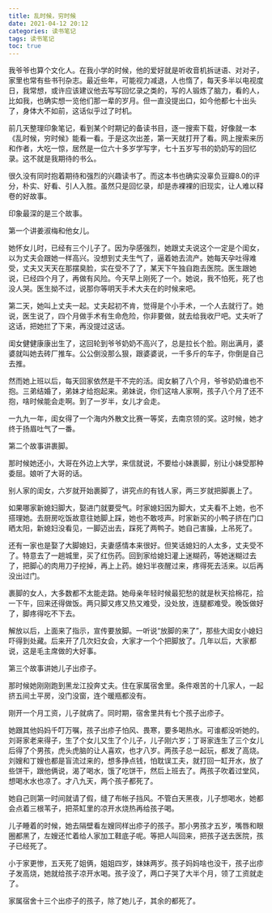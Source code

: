 ```yaml
---
title: 乱时候，穷时候
date: 2021-04-12 20:12
categories: 读书笔记
tags: 读书笔记
toc: true
---
```


我爷爷也算个文化人。在我小学的时候，他的爱好就是听收音机拆谜语、对对子，家里也常有些书刊杂志。最近些年，可能视力减退，人也惰了，每天多半以电视度日，我常想，或许应该建议他去写写回忆录之类的，写的人锻炼了脑力，看的人，比如我，也确实想一览他们那一辈的岁月。但一直没提出口，如今他都七十出头了，身体大不如前，这话似乎过了时机。

前几天整理印象笔记，看到某个时期记的备读书目，逐一搜索下载，好像就一本《乱时候，穷时候》能看一看。于是这次出差，第一天就打开了看。网上搜索来历和作者，大吃一惊，居然是一位六十多岁学写字，七十五岁写书的奶奶写的回忆录。这不就是我期待的书么。

很久没有同时抱着期待和强烈的兴趣读书了。而这本书也确实没辜负豆瓣8.0的评分，朴实、好看、引人入胜。虽然只是回忆录，却是赤裸裸的旧现实，让人难以释卷的好故事。

印象最深的是三个故事。

第一个讲姜淑梅和他女儿。

她怀女儿时，已经有三个儿子了。因为孕感强烈，她跟丈夫说这个一定是个闺女，以为丈夫会跟她一样高兴。没想到丈夫生气了，逼着她去流产。她每天孕吐得难受，丈夫又天天在那摆臭脸，实在受不了了，某天下午独自跑去医院。医生跟她说，已经四个月了，再做有风险。今天早上刚死了一个。她说，我不怕死，死了也没人哭。医生拗不过，说那你等明天手术大夫在的时候来吧。

第二天，她叫上丈夫一起。丈夫起初不肯，觉得是个小手术，一个人去就行了。她说，医生说了，四个月做手术有生命危险，你非要做，就去给我收尸吧。丈夫听了这话，把她拦了下来，再没提过这话。

闺女健健康康出生了，这回轮到爷爷奶奶不高兴了，总是拉长个脸。刚出满月，婆婆就叫她去砖厂推车。公公倒没那么狠，跟婆婆说，一千多斤的车子，你倒是自己去推。

然而她上班以后，每天回家依然是干不完的活。闺女躺了八个月，爷爷奶奶谁也不抱。三弟结婚了，弟妹才给抱起来。弟妹说，你们这啥人家啊，孩子八个月了还不抱，啥时候能会走啊。到了一岁半，女儿才会走。

一九九一年，闺女得了一个海内外散文比赛一等奖，去南京领的奖。这时候，她才终于扬眉吐气了一番。

第二个故事讲裹脚。

那时候她还小，大哥在外边上大学，来信就说，不要给小妹裹脚，别让小妹受那种委屈。娘听了大哥的话。

别人家的闺女，六岁就开始裹脚了，讲究点的有钱人家，两三岁就把脚裹上了。

如果哪家新媳妇脚大，娶进门就要受气。时家媳妇因为脚大，丈夫看不上她，也不搭理她。去厨房吃饭故意往她脚上踩，她也不敢吱声。时家新买的小鸭子挤在门口晒太阳，新媳妇没看见，一脚迈出去，踩死了两鸭子。她自己害臊，上吊死了。

还有一家也是娶了大脚媳妇，夫妻感情本来很好。但笑话媳妇的人太多，丈夫受不了。特意去了一趟城里，买了红伤药。回到家给媳妇灌上迷糊药，等她迷糊过去了，把脚心的肉用刀子挖掉，再上上药。媳妇半夜醒过来，疼得死去活来。以后再没出过门。

裹脚的女人，大多数都不太能走路。她母亲年轻时候最犯愁的就是秋天拾棉花，拾一下午，回来还得做饭。两只脚又疼又热又难受，没处放，连腿都难受。晚饭做好了，脚疼得吃不下去。

解放以后，上面来了指示，宣传要放脚。一听说“放脚的来了”，那些大闺女小媳妇吓得到处藏。后来开了几次妇女会，大家才一个个把脚放了。几年以后，大家都说，这是毛主席做的大好事。

第三个故事讲她儿子出疹子。

那时候她刚刚跑到黑龙江投奔丈夫。住在家属宿舍里。条件艰苦的十几家人，一起挤五间土平房，没门没窗，连个暖瓶都没有。

刚开一个月工资，儿子就病了。同时期，宿舍里共有七个孩子出疹子。

她跟其他妈妈千叮万嘱，孩子出疹子怕风、畏寒，要多喝热水。可谁都没听她的。刘哥家老来得子，生了个女儿又生了个儿子，儿子刚六岁；丁哥家连生了三个女儿后得了个男孩，虎头虎脑的让人喜欢，也才八岁。两孩子总一起玩，都发了高烧。刘嫂和丁嫂也都是盲流过来的，想多挣点钱，怕耽误工夫，就打回一缸开水，放了些饼干，跟他俩说，渴了喝水，饿了吃饼干，然后上班去了。两孩子吹着过堂风，想喝水水也凉了。才八九天，两个孩子都死了。

她自己则第一时间就请了假，缝了布帐子挡风。不管白天黑夜，儿子想喝水，她都会点着三根苇子，把茶缸里的凉开水烧热再给孩子喝。

儿子睡着的时候，她去隔壁看左嫂同样出疹子的孩子。那小男孩才五岁，嘴唇和眼圈都黑了，左嫂还忙着给人家加工鞋底子呢。等把人叫回来，把孩子送去医院，孩子已经死了。

小于家更惨，五天死了姐俩，姐姐四岁，妹妹两岁。孩子妈妈啥也没干，孩子出疹子发高烧，她就给孩子凉开水喝。孩子没了，两口子哭了大半个月，领了工资就走了。

家属宿舍十三个出疹子的孩子，除了她儿子，其余的都死了。